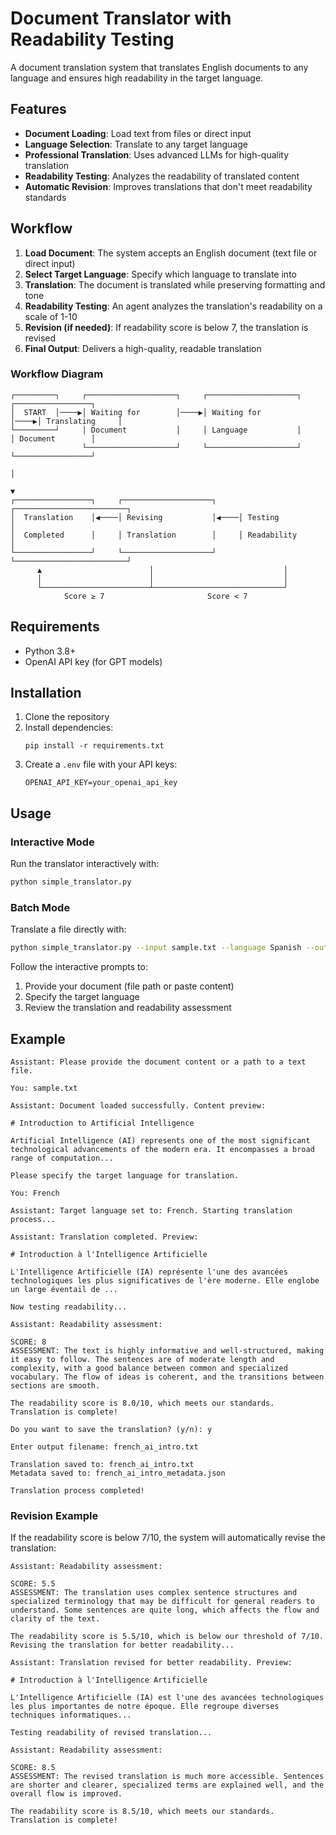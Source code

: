 # Document Translator with Readability Testing

A document translation system that translates English documents to any language and ensures high readability in the target language.

## Features

- **Document Loading**: Load text from files or direct input
- **Language Selection**: Translate to any target language
- **Professional Translation**: Uses advanced LLMs for high-quality translation
- **Readability Testing**: Analyzes the readability of translated content
- **Automatic Revision**: Improves translations that don't meet readability standards

## Workflow

1. **Load Document**: The system accepts an English document (text file or direct input)
2. **Select Target Language**: Specify which language to translate into
3. **Translation**: The document is translated while preserving formatting and tone
4. **Readability Testing**: An agent analyzes the translation's readability on a scale of 1-10
5. **Revision (if needed)**: If readability score is below 7, the translation is revised
6. **Final Output**: Delivers a high-quality, readable translation

### Workflow Diagram

```
┌─────────┐     ┌────────────────────┐     ┌────────────────────┐     ┌─────────────────┐
│  START  │────▶│ Waiting for        │────▶│ Waiting for        │────▶│ Translating     │
└─────────┘     │ Document           │     │ Language           │     │ Document        │
                └────────────────────┘     └────────────────────┘     └─────────────────┘
                                                                              │
                                                                              ▼
┌─────────────────┐     ┌────────────────────┐     ┌─────────────────────────┐
│  Translation    │◀────│ Revising           │◀────│ Testing                 │
│  Completed      │     │ Translation        │     │ Readability             │
└─────────────────┘     └────────────────────┘     └─────────────────────────┘
      ▲                        │                             │
      │                        │                             │
      └────────────────────────┴─────────────────────────────┘
            Score ≥ 7                       Score < 7
```

## Requirements

- Python 3.8+
- OpenAI API key (for GPT models)

## Installation

1. Clone the repository
2. Install dependencies:
   ```
   pip install -r requirements.txt
   ```
3. Create a `.env` file with your API keys:
   ```
   OPENAI_API_KEY=your_openai_api_key
   ```

## Usage

### Interactive Mode

Run the translator interactively with:

```bash
python simple_translator.py
```

### Batch Mode

Translate a file directly with:

```bash
python simple_translator.py --input sample.txt --language Spanish --output translated.txt
```

Follow the interactive prompts to:
1. Provide your document (file path or paste content)
2. Specify the target language
3. Review the translation and readability assessment

## Example

```
Assistant: Please provide the document content or a path to a text file.

You: sample.txt

Assistant: Document loaded successfully. Content preview:

# Introduction to Artificial Intelligence

Artificial Intelligence (AI) represents one of the most significant technological advancements of the modern era. It encompasses a broad range of computation...

Please specify the target language for translation.

You: French

Assistant: Target language set to: French. Starting translation process...

Assistant: Translation completed. Preview:

# Introduction à l'Intelligence Artificielle

L'Intelligence Artificielle (IA) représente l'une des avancées technologiques les plus significatives de l'ère moderne. Elle englobe un large éventail de ...

Now testing readability...

Assistant: Readability assessment:

SCORE: 8
ASSESSMENT: The text is highly informative and well-structured, making it easy to follow. The sentences are of moderate length and complexity, with a good balance between common and specialized vocabulary. The flow of ideas is coherent, and the transitions between sections are smooth.

The readability score is 8.0/10, which meets our standards. Translation is complete!

Do you want to save the translation? (y/n): y

Enter output filename: french_ai_intro.txt

Translation saved to: french_ai_intro.txt
Metadata saved to: french_ai_intro_metadata.json

Translation process completed!
```

### Revision Example

If the readability score is below 7/10, the system will automatically revise the translation:

```
Assistant: Readability assessment:

SCORE: 5.5
ASSESSMENT: The translation uses complex sentence structures and specialized terminology that may be difficult for general readers to understand. Some sentences are quite long, which affects the flow and clarity of the text.

The readability score is 5.5/10, which is below our threshold of 7/10. Revising the translation for better readability...

Assistant: Translation revised for better readability. Preview:

# Introduction à l'Intelligence Artificielle

L'Intelligence Artificielle (IA) est l'une des avancées technologiques les plus importantes de notre époque. Elle regroupe diverses techniques informatiques...

Testing readability of revised translation...

Assistant: Readability assessment:

SCORE: 8.5
ASSESSMENT: The revised translation is much more accessible. Sentences are shorter and clearer, specialized terms are explained well, and the overall flow is improved.

The readability score is 8.5/10, which meets our standards. Translation is complete!
